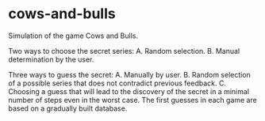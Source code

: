# cows-and-bulls

Simulation of the game Cows and Bulls.

Two ways to choose the secret series:
A. Random selection.
B. Manual determination by the user.

Three ways to guess the secret:
A. Manually by user.
B. Random selection of a possible series that does not contradict previous feedback.
C. Choosing a guess that will lead to the discovery of the secret in a minimal number of steps even in the worst case. The first guesses in each game are based on a gradually built database.
